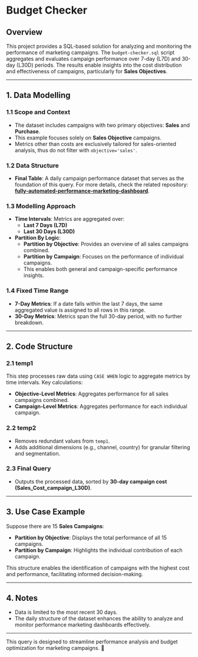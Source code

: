 # Budget Checker

## **Overview**
This project provides a SQL-based solution for analyzing and monitoring the performance of marketing campaigns. The `budget-checker.sql` script aggregates and evaluates campaign performance over 7-day (L7D) and 30-day (L30D) periods. The results enable insights into the cost distribution and effectiveness of campaigns, particularly for **Sales Objectives**.

---

## **1. Data Modelling**

### **1.1 Scope and Context**
- The dataset includes campaigns with two primary objectives: **Sales** and **Purchase**.
- This example focuses solely on **Sales Objective** campaigns.
- Metrics other than costs are exclusively tailored for sales-oriented analysis, thus do not filter with `objective='sales'`.

### **1.2 Data Structure**
- **Final Table**: A daily campaign performance dataset that serves as the foundation of this query. For more details, check the related repository: [**fully-automated-performance-marketing-dashboard**](https://github.com/oguzgn/fully-automated-performance-marketing-dashboard).

### **1.3 Modelling Approach**
- **Time Intervals**: Metrics are aggregated over:
  - **Last 7 Days (L7D)**
  - **Last 30 Days (L30D)**
- **Partition By Logic**:
  - **Partition by Objective**: Provides an overview of all sales campaigns combined.
  - **Partition by Campaign**: Focuses on the performance of individual campaigns.
  - This enables both general and campaign-specific performance insights.

### **1.4 Fixed Time Range**
- **7-Day Metrics**: If a date falls within the last 7 days, the same aggregated value is assigned to all rows in this range.
- **30-Day Metrics**: Metrics span the full 30-day period, with no further breakdown.

---

## **2. Code Structure**

### **2.1 temp1**
This step processes raw data using `CASE WHEN` logic to aggregate metrics by time intervals. Key calculations:
- **Objective-Level Metrics**: Aggregates performance for all sales campaigns combined.
- **Campaign-Level Metrics**: Aggregates performance for each individual campaign.

### **2.2 temp2**
- Removes redundant values from `temp1`.
- Adds additional dimensions (e.g., channel, country) for granular filtering and segmentation.

### **2.3 Final Query**
- Outputs the processed data, sorted by **30-day campaign cost (Sales_Cost_campaign_L30D)**.

---

## **3. Use Case Example**
Suppose there are 15 **Sales Campaigns**:
- **Partition by Objective**: Displays the total performance of all 15 campaigns.
- **Partition by Campaign**: Highlights the individual contribution of each campaign.

This structure enables the identification of campaigns with the highest cost and performance, facilitating informed decision-making.

---

## **4. Notes**
- Data is limited to the most recent 30 days.
- The daily structure of the dataset enhances the ability to analyze and monitor performance marketing dashboards effectively.

---

This query is designed to streamline performance analysis and budget optimization for marketing campaigns. 🎯
